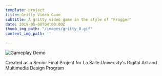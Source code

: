 ```yaml
---
template: project
title: Gritty Video Game
subtitle: A gritty video game in the style of "Frogger"
date: 2019-05-08T04:00:00Z
thumb_img_path: "/images/gritty_0.gif"
content_img_path: ''

---
```


![](/images/gritty_3.gif "Gameplay Demo")

Created as a Senior Final Project for La Salle University's Digital Art and Multimedia Design Program